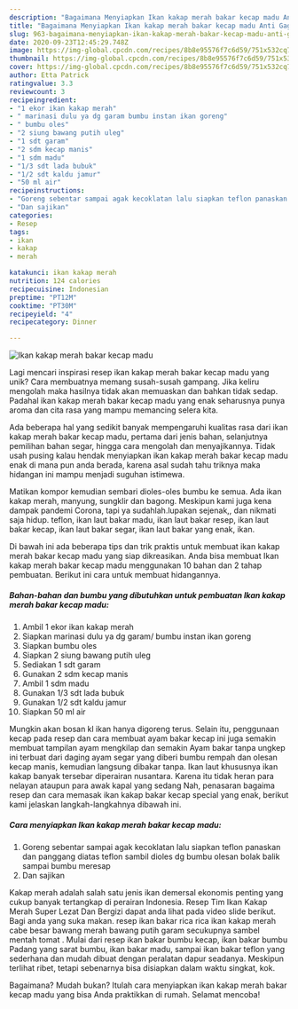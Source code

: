 ```yaml
---
description: "Bagaimana Menyiapkan Ikan kakap merah bakar kecap madu Anti Gagal"
title: "Bagaimana Menyiapkan Ikan kakap merah bakar kecap madu Anti Gagal"
slug: 963-bagaimana-menyiapkan-ikan-kakap-merah-bakar-kecap-madu-anti-gagal
date: 2020-09-23T12:45:29.748Z
image: https://img-global.cpcdn.com/recipes/8b8e95576f7c6d59/751x532cq70/ikan-kakap-merah-bakar-kecap-madu-foto-resep-utama.jpg
thumbnail: https://img-global.cpcdn.com/recipes/8b8e95576f7c6d59/751x532cq70/ikan-kakap-merah-bakar-kecap-madu-foto-resep-utama.jpg
cover: https://img-global.cpcdn.com/recipes/8b8e95576f7c6d59/751x532cq70/ikan-kakap-merah-bakar-kecap-madu-foto-resep-utama.jpg
author: Etta Patrick
ratingvalue: 3.3
reviewcount: 3
recipeingredient:
- "1 ekor ikan kakap merah"
- " marinasi dulu ya dg garam bumbu instan ikan goreng"
- " bumbu oles"
- "2 siung bawang putih uleg"
- "1 sdt garam"
- "2 sdm kecap manis"
- "1 sdm madu"
- "1/3 sdt lada bubuk"
- "1/2 sdt kaldu jamur"
- "50 ml air"
recipeinstructions:
- "Goreng sebentar sampai agak kecoklatan lalu siapkan teflon panaskan dan panggang diatas teflon sambil dioles dg bumbu olesan bolak balik sampai bumbu meresap"
- "Dan sajikan"
categories:
- Resep
tags:
- ikan
- kakap
- merah

katakunci: ikan kakap merah 
nutrition: 124 calories
recipecuisine: Indonesian
preptime: "PT12M"
cooktime: "PT30M"
recipeyield: "4"
recipecategory: Dinner

---
```



![Ikan kakap merah bakar kecap madu](https://img-global.cpcdn.com/recipes/8b8e95576f7c6d59/751x532cq70/ikan-kakap-merah-bakar-kecap-madu-foto-resep-utama.jpg)

Lagi mencari inspirasi resep ikan kakap merah bakar kecap madu yang unik? Cara membuatnya memang susah-susah gampang. Jika keliru mengolah maka hasilnya tidak akan memuaskan dan bahkan tidak sedap. Padahal ikan kakap merah bakar kecap madu yang enak seharusnya punya aroma dan cita rasa yang mampu memancing selera kita.

Ada beberapa hal yang sedikit banyak mempengaruhi kualitas rasa dari ikan kakap merah bakar kecap madu, pertama dari jenis bahan, selanjutnya pemilihan bahan segar, hingga cara mengolah dan menyajikannya. Tidak usah pusing kalau hendak menyiapkan ikan kakap merah bakar kecap madu enak di mana pun anda berada, karena asal sudah tahu triknya maka hidangan ini mampu menjadi suguhan istimewa.

Matikan kompor kemudian sembari dioles-oles bumbu ke semua. Ada ikan kakap merah, manyung, sungklir dan bagong. Meskipun kami juga kena dampak pandemi Corona, tapi ya sudahlah.lupakan sejenak,, dan nikmati saja hidup. teflon, ikan laut bakar madu, ikan laut bakar resep, ikan laut bakar kecap, ikan laut bakar segar, ikan laut bakar yang enak, ikan.


Di bawah ini ada beberapa tips dan trik praktis untuk membuat ikan kakap merah bakar kecap madu yang siap dikreasikan. Anda bisa membuat Ikan kakap merah bakar kecap madu menggunakan 10 bahan dan 2 tahap pembuatan. Berikut ini cara untuk membuat hidangannya.

<!--inarticleads1-->

##### Bahan-bahan dan bumbu yang dibutuhkan untuk pembuatan Ikan kakap merah bakar kecap madu:

1. Ambil 1 ekor ikan kakap merah
1. Siapkan  marinasi dulu ya dg garam/ bumbu instan ikan goreng
1. Siapkan  bumbu oles
1. Siapkan 2 siung bawang putih uleg
1. Sediakan 1 sdt garam
1. Gunakan 2 sdm kecap manis
1. Ambil 1 sdm madu
1. Gunakan 1/3 sdt lada bubuk
1. Gunakan 1/2 sdt kaldu jamur
1. Siapkan 50 ml air


Mungkin akan bosan kl ikan hanya digoreng terus. Selain itu, penggunaan kecap pada resep dan cara membuat ayam bakar kecap ini juga semakin membuat tampilan ayam mengkilap dan semakin Ayam bakar tanpa ungkep ini terbuat dari daging ayam segar yang diberi bumbu rempah dan olesan kecap manis, kemudian langsung dibakar tanpa. Ikan laut khususnya ikan kakap banyak tersebar diperairan nusantara. Karena itu tidak heran para nelayan ataupun para awak kapal yang sedang Nah, penasaran bagaima resep dan cara memasak ikan kakap bakar kecap special yang enak, berikut kami jelaskan langkah-langkahnya dibawah ini. 

<!--inarticleads2-->

##### Cara menyiapkan Ikan kakap merah bakar kecap madu:

1. Goreng sebentar sampai agak kecoklatan lalu siapkan teflon panaskan dan panggang diatas teflon sambil dioles dg bumbu olesan bolak balik sampai bumbu meresap
1. Dan sajikan


Kakap merah аdаlаh salah satu jenis ikan demersal ekonomis penting уаng cukup banyak tertangkap dі perairan Indonesia. Resep Tim Ikan Kakap Merah Super Lezat Dan Bergizi dapat anda lihat pada video slide berikut. Bagi anda yang suka makan. resep ikan bakar rica rica ikan kakap merah cabe besar bawang merah bawang putih garam secukupnya sambel mentah tomat . Mulai dari resep ikan bakar bumbu kecap, ikan bakar bumbu Padang yang sarat bumbu, ikan bakar madu, sampai ikan bakar teflon yang sederhana dan mudah dibuat dengan peralatan dapur seadanya. Meskipun terlihat ribet, tetapi sebenarnya bisa disiapkan dalam waktu singkat, kok. 

Bagaimana? Mudah bukan? Itulah cara menyiapkan ikan kakap merah bakar kecap madu yang bisa Anda praktikkan di rumah. Selamat mencoba!
